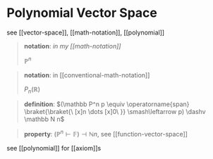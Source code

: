 # Polynomial Vector Space

see [[vector-space]], [[math-notation]], [[polynomial]]

> **notation**: _in my [[math-notation]]_
>
> $\mathbb P^n$

> **notation**: in [[conventional-math-notation]]
>
> $P_n(\mathbb R)$

> **definition**: $(\mathbb P^n p \equiv \operatorname{span} \braket{\braket{\ [x]n \dots [x]0\ }} \smash\leftarrow p) \dashv \mathbb N n$

> **property**: $(\mathbb P^n \vdash \mathbb F) \dashv \mathbb N n$, see [[function-vector-space]]

see [[polynomial]] for [[axiom]]s

